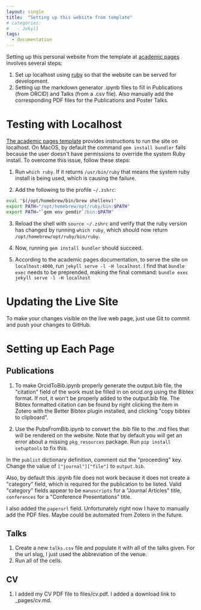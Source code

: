```yaml
---
layout: single
title:  "Setting up this website from template"
# categories: 
#   - Jekyll
tags:
  - documentation
---
```

Setting up this personal website from the template at [academic pages](https://github.com/academicpages/academicpages.github.io) involves several steps:
1. Set up localhost using [ruby](https://www.ruby-lang.org/en/) so that the website can be served for development.
2. Setting up the markdown generator .ipynb files to fill in Publications (from ORCID) and Talks (from a .csv file). Also manually add the corresponding PDF files for the Publications and Poster Talks.

# Testing with Localhost
[The academic pages template](https://github.com/academicpages/academicpages.github.io) provides instructions to run the site on localhost. On MacOS, by default the command `gem install bundler` fails because the user doesn't have permissions to override the system Ruby install. To overcome this issue, follow these steps:

1. Run `which ruby`. If it returns `/usr/bin/ruby` that means the system ruby install is being used, which is causing the failure.

2. Add the following to the profile `~/.zshrc`: 
```bash
eval "$(/opt/homebrew/bin/brew shellenv)"
export PATH="/opt/homebrew/opt/ruby/bin:$PATH"
export PATH="`gem env gemdir`/bin:$PATH"
```

3. Reload the shell with `source ~/.zshrc` and verify that the ruby version has changed by running `which ruby`, which should now return `/opt/homebrew/opt/ruby/bin/ruby`.

4. Now, running `gem install bundler` should succeed.

5. According to the academic pages documentation, to serve the site on `localhost:4000`, run `jekyll serve -l -H localhost`. I find that `bundle exec` needs to be preprended, making the final command: `bundle exec jekyll serve -l -H localhost`

# Updating the Live Site
To make your changes visible on the live web page, just use Git to commit and push your changes to GitHub.

# Setting up Each Page
## Publications
1. To make OrcidToBib.ipynb properly generate the output.bib file, the "citation" field of the work must be filled in on orcid.org using the Bibtex format. If not, it won't be properly added to the output.bib file. The Bibtex formatted citation can be found by right clicking the item in Zotero with the Better Bibtex plugin installed, and clicking "copy bibtex to clipboard".

2. Use the PubsFromBib.ipynb to convert the .bib file to the .md files that will be rendered on the website. Note that by default you will get an error about a missing `pkg_resources` package. Run `pip install setuptools` to fix this.

In the `publist` dictionary definition, comment out the "proceeding" key. Change the value of `["journal"]["file"]` to `output.bib`.

Also, by default this .ipynb file does not work because it does not create a "category" field, which is required for the publication to be listed.
Valid "category" fields appear to be `manuscripts` for a "Journal Articles" title, `conferences` for a "Conference Presentations" title.

I also added the `paperurl` field. Unfortunately right now I have to manually add the PDF files. Maybe could be automated from Zotero in the future.

## Talks
1. Create a new `talks.csv` file and populate it with all of the talks given. For the url slug, I just used the abbreviation of the venue.
2. Run all of the cells.

## CV
1. I added my CV PDF file to files/cv.pdf. I added a download link to _pages/cv.md.